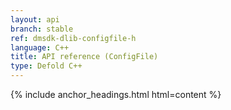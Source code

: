 ```yaml
---
layout: api
branch: stable
ref: dmsdk-dlib-configfile-h
language: C++
title: API reference (ConfigFile)
type: Defold C++
---
```

{% include anchor_headings.html html=content %}